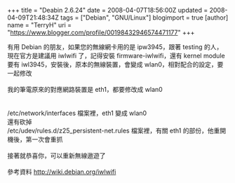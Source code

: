 +++
title = "Deabin 2.6.24"
date = 2008-04-07T18:56:00Z
updated = 2008-04-09T21:48:34Z
tags = ["Debian", "GNU/Linux"]
blogimport = true 
[author]
	name = "TerryH"
	uri = "https://www.blogger.com/profile/00198432946574471177"
+++

有用 Debian  的朋友，如果您的無線網卡用的是 ipw3945，跟著 testing 的人，現在官方是建議用 iwlwifi 了，記得安裝 firmware-iwlwifi，還有 kernel module 要有 iwl3945，安裝後，原本的無線裝置，會變成 wlan0，相對配合的設定，要一起修改<br /><br />我的筆電原來的對應網路裝置是 eth1，都要修改成 wlan0<br /><br /><br />/etc/network/interfaces 檔案裡，eth1 變成 wlan0<br />還有砍掉<br />/etc/udev/rules.d/z25_persistent-net.rules 檔案裡，有關 eth1 的部份，他重開機後，第一次會重抓<br /><br />接著就恭喜你，可以重新無線遨遊了<br /><br />參考資料 <a href="http://wiki.debian.org/iwlwifi">http://wiki.debian.org/iwlwifi</a>
